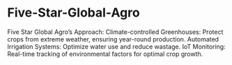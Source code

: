 # Five-Star-Global-Agro
Five Star Global Agro’s Approach:  Climate-controlled Greenhouses: Protect crops from extreme weather, ensuring year-round production. Automated Irrigation Systems: Optimize water use and reduce wastage. IoT Monitoring: Real-time tracking of environmental factors for optimal crop growth.  
